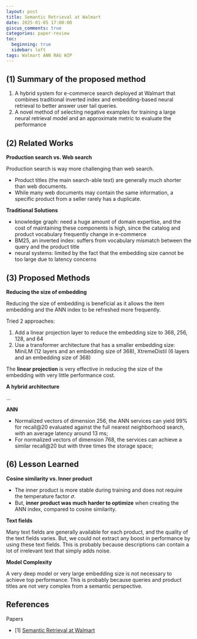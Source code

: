 ```yaml
---
layout: post
title: Semantic Retrieval at Walmart
date: 2025-01-05 17:00:00
giscus_comments: true
categories: paper-review
toc:
  beginning: true
  sidebar: left
tags: Walmart ANN RAG WIP
---
```



## (1) Summary of the proposed method

1. A hybrid system for e-commerce search deployed at Walmart that combines traditional inverted index and embedding-based neural retrieval to better answer user tail queries.
2. A novel method of selecting negative examples for training a large neural retrieval model and an approximate metric to evaluate the performance


## (2) Related Works

**Production search vs. Web search**

Production search is way more challenging than web search. 

- Product titles (the main search-able text) are generally much shorter than web documents.
- While many web documents may contain the same information, a specific product from a seller rarely has a duplicate. 


**Traditional Solutions**

- knowledge graph: need a huge amount of domain expertise, and the cost of maintaining these components is high, since the catalog and product vocabulary frequently change in e-commerce
- BM25, an inverted index: suffers from vocabulary mismatch between the query and the product title
- neural systems: limited by the fact that the embedding size cannot be too large due to latency concerns


## (3) Proposed Methods 

**Reducing the size of embedding**

Reducing the size of embedding is beneficial as it allows the item embedding and the ANN index to be refreshed more frequently.

Tried 2 approaches:

1. Add a linear projection layer to reduce the embedding size to 368, 256, 128, and 64
2. Use a transformer architecture that has a smaller embedding size: MiniLM (12 layers and an embedding size of 368), XtremeDistil (6 layers and an embedding size of 368)

The **linear projection** is very effective in reducing the size of the embedding with very little performance cost.

**A hybrid architecture**

...


**ANN**

- Normalized vectors of dimension 256, the ANN services can yield 99% for recall@20 evaluated against the full nearest neighborhood search, with an average latency around 13 ms;
- For normalized vectors of dimension 768, the services can achieve a similar recall@20 but with three times the storage space;

## (6) Lesson Learned

**Cosine similarity vs. Inner product**

- The inner product is more stable during training and does not require the temperature factor 𝜎.
- But, **inner product was much harder to optimize** when creating the ANN index, compared to cosine similarity.

**Text fields**

Many text fields are generally available for each product, and the quality of the text fields varies. But, we could not extract any boost in performance by using these text fields. This is probably because descriptions can contain a lot of irrelevant text that simply adds noise.

**Model Complexity**

A very deep model or very large embedding size is not necessary to achieve top performance. This is probably because queries and product titles are not very complex from a semantic perspective.



## References

Papers

- [1] [Semantic Retrieval at Walmart](https://arxiv.org/pdf/2412.04637)
